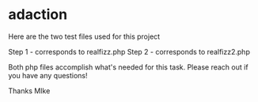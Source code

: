 # adaction

Here are the two test files used for this project

Step 1 - corresponds to realfizz.php
Step 2 - corresponds to realfizz2.php

Both php files accomplish what's needed for this task.  Please reach out if you have any questions!

Thanks
MIke
